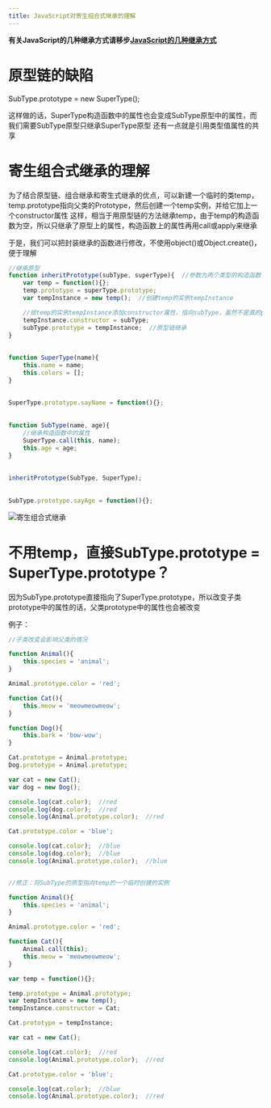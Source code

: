 ```yaml
---
title: JavaScript对寄生组合式继承的理解
---
```


**有关JavaScript的几种继承方式请移步[JavaScript的几种继承方式][]**

# 原型链的缺陷

SubType.prototype = new SuperType();

这样做的话，SuperType构造函数中的属性也会变成SubType原型中的属性，而我们需要SubType原型只继承SuperType原型
还有一点就是引用类型值属性的共享

# 寄生组合式继承的理解

为了结合原型链、组合继承和寄生式继承的优点，可以新建一个临时的类temp，temp.prototype指向父类的Prototype，然后创建一个temp实例，并给它加上一个constructor属性
这样，相当于用原型链的方法继承temp，由于temp的构造函数为空，所以只继承了原型上的属性，构造函数上的属性再用call或apply来继承

于是，我们可以把封装继承的函数进行修改，不使用object()或Object.create()，便于理解

```javascript
//继承原型
function inheritPrototype(subType, superType){  //参数为两个类型的构造函数  
    var temp = function(){};
    temp.prototype = superType.prototype;
    var tempInstance = new temp();  //创建temp的实例tempInstance

    //给temp的实例tempInstance添加constructor属性，指向subType，虽然不是真的prototype.constructor，但是用来实现继承的效果是我们想要的
    tempInstance.constructor = subType;
    subType.prototype = tempInstance;  //原型链继承
}  
  
  
function SuperType(name){  
    this.name = name;  
    this.colors = [];  
}  
  
  
SuperType.prototype.sayName = function(){};  
  
  
function SubType(name, age){
	//继承构造函数中的属性  
    SuperType.call(this, name);  
    this.age = age;  
}  
  
  
inheritPrototype(SubType, SuperType);  
  
  
SubType.prototype.sayAge = function(){};
```

![寄生组合式继承](http://img.blog.csdn.net/20160811133914557)


# 不用temp，直接SubType.prototype = SuperType.prototype？

因为SubType.prototype直接指向了SuperType.prototype，所以改变子类prototype中的属性的话，父类prototype中的属性也会被改变

例子：

```javascript
//子类改变会影响父类的情况

function Animal(){
	this.species = 'animal';
}

Animal.prototype.color = 'red';

function Cat(){
	this.meow = 'meowmeowmeow';
}

function Dog(){
	this.bark = 'bow-wow';
}

Cat.prototype = Animal.prototype;
Dog.prototype = Animal.prototype;

var cat = new Cat();
var dog = new Dog();

console.log(cat.color);  //red
console.log(dog.color);  //red
console.log(Animal.prototype.color);  //red

Cat.prototype.color = 'blue';

console.log(cat.color);  //blue
console.log(dog.color);  //blue
console.log(Animal.prototype.color);  //blue


//修正：将SubType的原型指向temp的一个临时创建的实例

function Animal(){
	this.species = 'animal';
}

Animal.prototype.color = 'red';

function Cat(){
	Animal.call(this);
	this.meow = 'meowmeowmeow';
}

var temp = function(){};

temp.prototype = Animal.prototype;
var tempInstance = new temp();
tempInstance.constructor = Cat;

Cat.prototype = tempInstance;

var cat = new Cat();

console.log(cat.color);  //red
console.log(Animal.prototype.color);  //red

Cat.prototype.color = 'blue';

console.log(cat.color);  //blue
console.log(Animal.prototype.color);  //red
```


[JavaScript的几种继承方式]: http://blog.csdn.net/azureternite/article/details/51916673